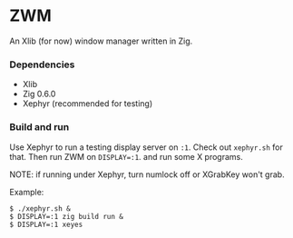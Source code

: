 # ZWM

An Xlib (for now) window manager written in Zig.

### Dependencies

 * Xlib
 * Zig 0.6.0
 * Xephyr (recommended for testing)

### Build and run

Use Xephyr to run a testing display server on `:1`. Check out `xephyr.sh` for that.
Then run ZWM on `DISPLAY=:1`. and run some X programs.

NOTE: if running under Xephyr, turn numlock off or XGrabKey won't grab.

Example:

```
$ ./xephyr.sh &
$ DISPLAY=:1 zig build run &
$ DISPLAY=:1 xeyes
```


